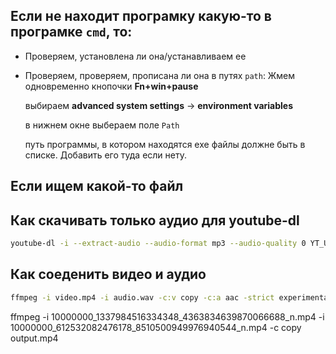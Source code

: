 ## Если не находит програмку какую-то в програмке `cmd`, то: 
* Проверяем, установлена ли она/устанавливаем ее
* Проверяем, проверяем, прописана ли она в путях `path`:
    Жмем одновременно кнопочки __Fn+win+pause__
    
    выбираем __advanced system settings__ -> __environment variables__
    
    в нижнем окне выбераем поле `Path`
    
    путь программы, в котором находятся exe файлы должне быть в списке. Добавить его туда если нету.
    
    
    
## Если ищем какой-то файл
## Как скачивать только аудио для youtube-dl
```bash
youtube-dl -i --extract-audio --audio-format mp3 --audio-quality 0 YT_URL
```

## Как соеденить видео и аудио
```bash
ffmpeg -i video.mp4 -i audio.wav -c:v copy -c:a aac -strict experimental output.mp4

```



ffmpeg -i 10000000_1337984516334348_4363834639870066688_n.mp4 -i 10000000_612532082476178_8510500949976940544_n.mp4 -c copy output.mp4
